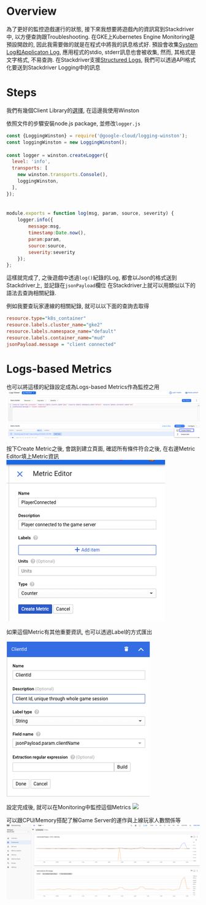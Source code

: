 Overview
========

為了更好的監控遊戲運行的狀態, 接下來我想要將遊戲內的資訊寫到Stackdriver中, 以方便查詢跟Troubleshooting.
在GKE上Kubernetes Engine Monitoring是預設開啟的, 因此我需要做的就是在程式中將我的訊息格式好. 預設會收集[System Log和Applicaton Log](https://cloud.google.com/monitoring/kubernetes-engine/installing), 應用程式的stdio, stderr訊息也會被收集, 然而, 其格式是文字格式, 不易查詢. 
在Stackdriver支援[Structured Logs](https://cloud.google.com/logging/docs/structured-logging?hl=zh-tw), 我們可以透過API格式化要送到Stackdriver Logging中的訊息

Steps
=====

我們有幾個Client Library的[選擇](https://cloud.google.com/logging/docs/setup/nodejs#installing_the_plugin_2), 在這邊我使用Winston

依照文件的步驟安裝node.js package, 並修改`logger.js`

```javascript
const {LoggingWinston} = require('@google-cloud/logging-winston');
const loggingWinston = new LoggingWinston();

const logger = winston.createLogger({
  level: 'info',
  transports: [
    new winston.transports.Console(),
    loggingWinston,
  ],
});


module.exports = function log(msg, param, source, severity) {
    logger.info({
        message:msg,
        timestamp:Date.now(),
        param:param,
        source:source,
        severity:severity
    });
};
```

這樣就完成了, 之後遊戲中透過`log()`紀錄的Log, 都會以Json的格式送到Stackdriver上, 並記錄在`jsonPayload`欄位
在Stackdriver上就可以用類似以下的語法去查詢相關紀錄.

例如我要查玩家連線的相關紀錄, 就可以以下面的查詢去取得
```ini
resource.type="k8s_container"
resource.labels.cluster_name="gke2"
resource.labels.namespace_name="default"
resource.labels.container_name="mud"
jsonPayload.message = "client connected"
```

Logs-based Metrics
==================

也可以將這樣的紀錄設定成為Logs-based Metrics作為監控之用
<img src='./assests/img/loga-based-metric-create.png'/>

按下Create Metric之後, 會跳到建立頁面, 確認所有條件符合之後, 在右邊Metric Editor填上Metric資訊
<img src='./assests/img/logs-based-metric-edit-metric.png'/>


如果這個Metric有其他重要資訊, 也可以透過Label的方式匯出

<img src='./assests/img/logs-based-metric-create-label.png'/>

設定完成後, 就可以在Monitoring中監控這個Metrics
<img src='./assests/img/logs-based-metric-monitoring.png'/>

可以跟CPU/Memory搭配了解Game Server的運作與上線玩家人數關係等
<img src='./assests/img/logs-based-metric-dashboard.png'/>